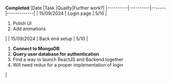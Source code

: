 **Completed**
|Date      |Task      |Quality|Further work?|
|----------|----------|-------|-------------|
| 15/09/2024 | Login page | 5/10 | <ol><li>Polish UI</li><li>Add animations</li></ol> |
| 15/09/2024 | Back end setup | 5/10 | <ol><li>**Connect to MongoDB**</li><li>**Query user database for authentication**</li><li>Find a way to launch ReactJS and Backend together</li><li>Will need redux for a proper implementation of login</li></ol> |